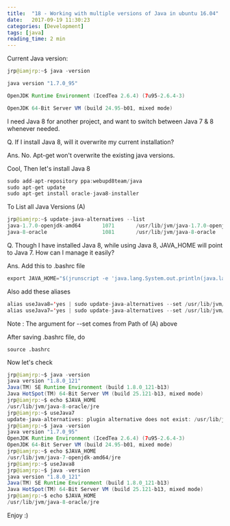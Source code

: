 ```yaml
---
title:  "18 - Working with multiple versions of Java in ubuntu 16.04"
date:   2017-09-19 11:30:23
categories: [Development]
tags: [java]
reading_time: 2 min
---
```

Current Java version: 

```java
jrp@iamjrp:~$ java -version

java version "1.7.0_95"

OpenJDK Runtime Environment (IcedTea 2.6.4) (7u95-2.6.4-3)

OpenJDK 64-Bit Server VM (build 24.95-b01, mixed mode)

```

I need Java 8 for another project, and want to switch between Java 7 & 8 whenever needed.

Q. If I install Java 8, will it overwrite my current installation?

Ans. No. Apt-get won't overwrite the existing java versions.

Cool, Then let's install Java 8

```java
sudo add-apt-repository ppa:webupd8team/java
sudo apt-get update
sudo apt-get install oracle-java8-installer
```

To List all Java Versions (A)

```java
jrp@iamjrp:~$ update-java-alternatives --list
java-1.7.0-openjdk-amd64       1071       /usr/lib/jvm/java-1.7.0-openjdk-amd64
java-8-oracle                  1081       /usr/lib/jvm/java-8-oracle
```

Q. Though I have installed Java 8, while using Java 8, JAVA_HOME will point to Java 7. How can I manage it easily?

Ans. Add this to .bashrc file

```java
export JAVA_HOME="$(jrunscript -e 'java.lang.System.out.println(java.lang.System.getProperty("java.home"));')"
```

Also add these aliases

```java
alias useJava8='yes | sudo update-java-alternatives --set /usr/lib/jvm/java-8-oracle && source ~/.bashrc'
alias useJava7='yes | sudo update-java-alternatives --set /usr/lib/jvm/java-1.7.0-openjdk-amd64 && source ~/.bashrc'
```

Note : The argument for --set comes from Path of (A) above

After saving .bashrc file, do

`source .bashrc`

Now let's check

```java
jrp@iamjrp:~$ java -version
java version "1.8.0_121"
Java(TM) SE Runtime Environment (build 1.8.0_121-b13)
Java HotSpot(TM) 64-Bit Server VM (build 25.121-b13, mixed mode)
jrp@iamjrp:~$ echo $JAVA_HOME
/usr/lib/jvm/java-8-oracle/jre
jrp@iamjrp:~$ useJava7
update-java-alternatives: plugin alternative does not exist: /usr/lib/jvm/java-7-openjdk-amd64/jre/lib/amd64/IcedTeaPlugin.so
jrp@iamjrp:~$ java -version
java version "1.7.0_95"
OpenJDK Runtime Environment (IcedTea 2.6.4) (7u95-2.6.4-3)
OpenJDK 64-Bit Server VM (build 24.95-b01, mixed mode)
jrp@iamjrp:~$ echo $JAVA_HOME
/usr/lib/jvm/java-7-openjdk-amd64/jre
jrp@iamjrp:~$ useJava8
jrp@iamjrp:~$ java -version
java version "1.8.0_121"
Java(TM) SE Runtime Environment (build 1.8.0_121-b13)
Java HotSpot(TM) 64-Bit Server VM (build 25.121-b13, mixed mode)
jrp@iamjrp:~$ echo $JAVA_HOME
/usr/lib/jvm/java-8-oracle/jre

```

Enjoy :)
